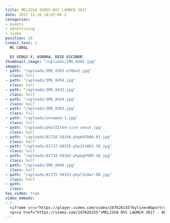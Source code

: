 ```yaml
---
title: MELISSA SHOES NYC LAUNCH 2017
date: 2017-12-16 18:02:00 Z
categories:
- events
- advertising
- video
position: 10
credit_text: |-
  MC CAROL

  DJ VENUS X, ASMARA, DESE ESCOBAR
thumbnail_image: "/uploads/IMG_8381.jpg"
images:
- path: "/uploads/IMG_8381-e70ba2.jpg"
  class: full
- path: "/uploads/IMG_8450.jpg"
  class: full
- path: "/uploads/IMG_8432.jpg"
  class: half
- path: "/uploads/IMG_8424.jpg"
  class: half
- path: "/uploads/IMG_8392.jpg"
  class: full
- path: "/uploads/unnamed-1.jpg"
  class: full
- path: "/uploads/php7ZIlb4-site-venus.jpg"
  class: half
- path: "/uploads/81718-50146-phpmVF8AO-01.jpg"
  class: half
- path: "/uploads/81727-50155-php1txQK1-10.jpg"
  class: half
- path: "/uploads/81734-50162-phpwgF6B5-18.jpg"
  class: half
- path: "/uploads/IMG_8446.jpg"
  class: half
- path: "/uploads/81725-50153-phpl3u9ar-08.jpg"
  class: half
- path: 
  class: 
has_video: true
video_embeds:
- |-
  <iframe src="https://player.vimeo.com/video/247626155?byline=0&portrait=0" width="1230" height="692" frameborder="0" webkitallowfullscreen mozallowfullscreen allowfullscreen></iframe>
  <p><a href="https://vimeo.com/247626155">MELISSA NYC LAUNCH 2017 - 88 PALACE</a> from <a href="https://vimeo.com/user30551234">Batu Projects</a> on <a href="https://vimeo.com">Vimeo</a>.</p>
---
```


